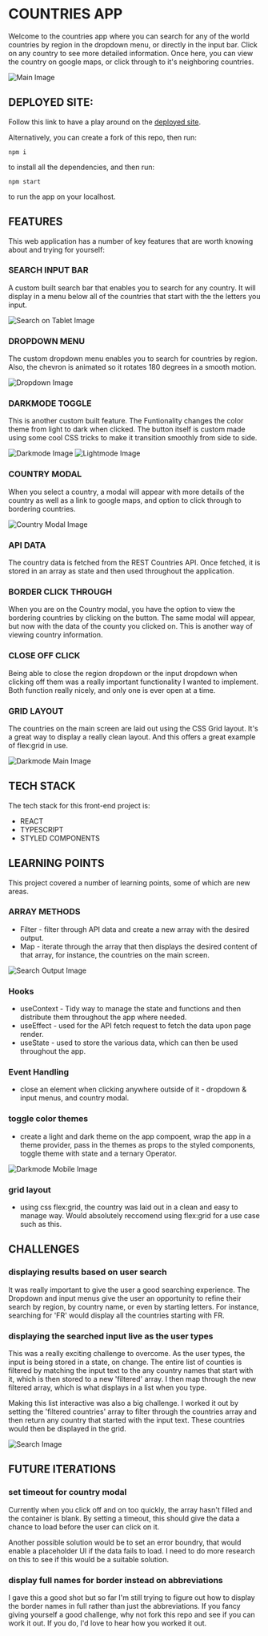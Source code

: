 # COUNTRIES APP

Welcome to the countries app where you can search for any of the world countries by region in the dropdown menu, or directly in the input bar. Click on any country to see more detailed information. Once here, you can view the country on google maps, or click through to it's neighboring countries.

![Main Image](public/images/main.png)

## DEPLOYED SITE:

Follow this link to have a play around on the <a href="https://countrieslw.netlify.app/">deployed site</a>.

Alternatively, you can create a fork of this repo, then run:

```
npm i
```

to install all the dependencies, and then run:

```
npm start
```

to run the app on your localhost.

## FEATURES

This web application has a number of key features that are worth knowing about and trying for yourself:

### SEARCH INPUT BAR

A custom built search bar that enables you to search for any country. It will display in a menu below all of the countries that start with the the letters you input. 

![Search on Tablet Image](public/images/searchTablet.png)

### DROPDOWN MENU

The custom dropdown menu enables you to search for countries by region. Also, the chevron is animated so it rotates 180 degrees in a smooth motion.

![Dropdown Image](public/images/dropdown.png)

### DARKMODE TOGGLE

This is another custom built feature. The Funtionality changes the color theme from light to dark when clicked. The button itself is custom made using some cool CSS tricks to make it transition smoothly from side to side.

![Darkmode Image](public/images/darkMode.png)
![Lightmode Image](public/images/lightMode.png)

### COUNTRY MODAL

When you select a country, a modal will appear with more details of the country as well as a link to google maps, and option to click through to bordering countries.

![Country Modal Image](public/images/modal.png)

### API DATA

The country data is fetched from the REST Countries API. Once fetched, it is stored in an array as state and then used throughout the application.

### BORDER CLICK THROUGH

When you are on the Country modal, you have the option to view the bordering countries by clicking on the button. The same modal will appear, but now with the data of the county you clicked on. This is another way of viewing country information.

### CLOSE OFF CLICK

Being able to close the region dropdown or the input dropdown when clicking off them was a really important functionality I wanted to implement. Both function really nicely, and only one is ever open at a time.

### GRID LAYOUT

The countries on the main screen are laid out using the CSS Grid layout. It's a great way to display a really clean layout. And this offers a great example of flex:grid in use.

![Darkmode Main Image](public/images/darkModeMain.png)

## TECH STACK

The tech stack for this front-end project is:

- REACT
- TYPESCRIPT
- STYLED COMPONENTS


## LEARNING POINTS

This project covered a number of learning points, some of which are new areas.

### ARRAY METHODS
  - Filter - filter through API data and create a new array with the desired output.
  - Map - iterate through the array that then displays the desired content of that array, for instance, the countries on the main screen.
  
![Search Output Image](public/images/searchOutput.png)

### Hooks
- useContext - Tidy way to manage the state and functions and then distribute them throughout the app where needed.
- useEffect - used for the API fetch request to fetch the data upon page render. 
- useState - used to store the various data, which can then be used throughout the app.

### Event Handling
- close an element when clicking anywhere outside of it - dropdown & input menus, and country modal.

### toggle color themes 
- create a light and dark theme on the app compoent, wrap the app in a theme provider, pass in the themes as props to the styled components, toggle theme with state and a ternary Operator.

![Darkmode Mobile Image](public/images/darkModeMobile.png)


### grid layout
- using css flex:grid, the country was laid out in a clean and easy to manage way. Would absolutely reccomend using flex:grid for a use case such as this.


## CHALLENGES

### displaying results based on user search
It was really important to give the user a good searching experience. The Dropdown and input menus give the user an opportunity to refine their search by region, by country name, or even by starting letters. For instance, searching for 'FR' would display all the countries starting with FR. 

### displaying the searched input live as the user types
This was a really exciting challenge to overcome. As the user types, the input is being stored in a state, on change. The entire list of counties is filtered by matching the input text to the any country names that start with it, which is then stored to a new 'filtered' array. I then map through the new filtered array, which is what displays in a list when you type. 

Making this list interactive was also a big challenge. I worked it out by setting the 'filtered countries' array to filter through the countries array and then return any country that started with the input text. These countries would then be displayed in the grid.

![Search Image](public/images/searchBar.png)


## FUTURE ITERATIONS

### set timeout for country modal

Currently when you click off and on too quickly, the array hasn't filled and the container is blank. By setting a timeout, this should give the data a chance to load before the user can click on it. 

Another possible solution would be to set an error boundry, that would enable a placeholder UI if the data fails to load. I need to do more research on this to see if this would be a suitable solution.

### display full names for border instead on abbreviations 
I gave this a good shot but so far I'm still trying to figure out how to display the border names in full rather than just the abbreviations. If you fancy giving yourself a good challenge, why not fork this repo and see if you can work it out. If you do, I'd love to hear how you worked it out.



